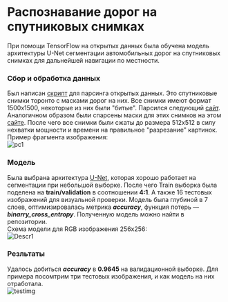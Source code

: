 # Распознавание дорог на спутниковых снимках
При помощи TensorFlow на открытых данных была обучена модель архитектуры U-Net сегментации автомобильных дорог на спутниковых снимках для дальнейшей навигации по местности.
### Сбор и обработка данных
Был написан [скрипт](https://github.com/deethereal/Road_Segmentation/blob/master/pic_download.py) для парсинга открытых данных. Это спутниковые снимки торонто с масками дорог на них. Все снимки имеют формат 1500x1500, некоторые из них были "битые". Парсился следующий [сайт](https://www.cs.toronto.edu/~vmnih/data/mass_roads/train/sat/index.html). Аналогичном образом были спарсены маски для этих снимков на этом [сайте](https://www.cs.toronto.edu/~vmnih/data/mass_roads/train/map/index.html). После чего все снимки были сжаты до размера 512x512 в силу нехватки мощности и времени на правильное "разрезание" картинок.  
Пример фрагмента изображения:  
![pc1](https://user-images.githubusercontent.com/48176611/131256768-c5346e69-a6b6-422e-a7bd-52c5835c40e7.png) 

### Модель
Была выбрана архитектура [U-Net](https://ru.wikipedia.org/wiki/U-Net), которая хорошо работает на сегментации при небольшой выборке. После чего Train выборка была поделена на **train/validation** в соотношении **4:1**. А также 16 тестовых изображений для визуальной проверки. Модель была глубиной в 7 слоев, оптимизировалась метрика **_accuracy_**, функция потерь &mdash; **_binarry_cross_entropy_**. Полученную модель можно найти в репозитории.    
Схема модели для RGB изображения 256x256:  
![Descr1](https://user-images.githubusercontent.com/48176611/131258449-d3e4a4fa-5fb9-4aa1-9e28-27d43cdba2f0.png)


### Резльтаты 

Удалось добиться  **_accuracy_**  в **0.9645** на валидационной выборке. Для примера посомтрим три тестовых изображения, и как модель на них отработала.   
![testimg](https://user-images.githubusercontent.com/48176611/131258564-591f8859-f4fb-4371-90f1-c4a1c3ade89c.png)
